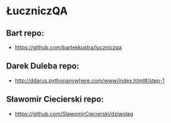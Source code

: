 # ŁuczniczQA
## Bart repo: 
- https://github.com/bartekkustra/luczniczqa
## Darek Duleba repo:
- http://ddarus.pythonanywhere.com/www/index.html#/step-1
## Sławomir Ciecierski repo:
- https://github.com/SlawomirCiecierski/dziwolag
